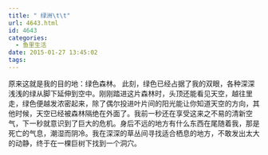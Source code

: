 ```yaml
---
title: " 绿洲\t\t"
url: 4643.html
id: 4643
categories:
  - 鱼里生活
date: 2015-01-27 13:45:02
tags:
---
```


原来这就是我的目的地：绿色森林。 此刻，绿色已经占据了我的双眼，各种深深浅浅的绿从脚下延伸到空中。刚刚踏进这片森林时，头顶还能看见天空，越往里走，绿色便越发浓密起来，除了偶尔投进叶片间的阳光能让你知道天空的方向，其他时候，天空已经被森林隔绝在外面了。我前一秒还在享受这来之不易的清新空气，下一秒就意识到了巨大的危机。身后不远的地方有什么东西在尾随着我，那是死亡的气息，潮湿而阴冷。我在深深的草丛间寻找适合栖息的地方，不敢发出太大的动静，终于在一棵巨树下找到一个洞穴。